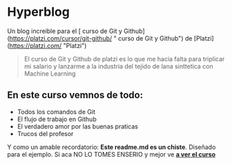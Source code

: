 # Hyperblog
Un blog increible para el [ curso de Git y Github] (https://platzi.com/cursor/git-github/ " curso de Git y Github") de [Platzi] (https://platzi.com/ "Platzi")
>El curso de Git y Github de platzi es lo que me hacia falta para triplicar mi salario y lanzarme a la industria del tejido de lana sinttetica con Machine Learning


## En este curso vemnos de todo:
* Todos los comandos de Git
* El flujo de trabajo en Github
* El verdadero amor por las buenas praticas
* Trucos del profesor


Y como un amable recordatorio: **Este readme.md es un chiste**. Diseñado para el ejemplo. Si aca NO LO TOMES ENSERIO y mejor ve [**a ver el curso**](https://platzi.com/cursos/git-github/ "a ver el curso")